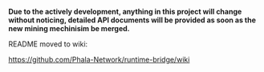 **Due to the actively development, anything in this project will change without noticing, detailed API documents will be provided as soon as the new mining mechinisim be merged.**

README moved to wiki:

https://github.com/Phala-Network/runtime-bridge/wiki
